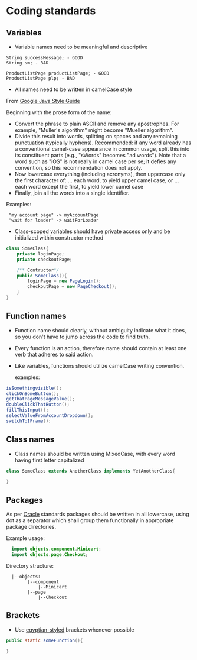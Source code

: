 # Coding standards

## Variables
- Variable names need to be meaningful and descriptive  
  
```
String successMessage; - GOOD
String sm; - BAD

ProductListPage productListPage; - GOOD
ProductListPage plp; - BAD
```
- All names need to be written in camelCase style

From [Google Java Style Guide](https://google.github.io/styleguide/javaguide.html#s5.3-camel-case) 

Beginning with the prose form of the name:

- Convert the phrase to plain ASCII and remove any apostrophes. For example, "Muller's algorithm" might become "Mueller algorithm".
- Divide this result into words, splitting on spaces and any remaining punctuation (typically hyphens).
    Recommended: if any word already has a conventional camel-case appearance in common usage, split this into its constituent parts (e.g., "sWords" becomes "ad words"). Note that a word such as "iOS" is not really in camel case per se; it defies any convention, so this recommendation does not apply.
- Now lowercase everything (including acronyms), then uppercase only the first character of:
... each word, to yield upper camel case, or
... each word except the first, to yield lower camel case
- Finally, join all the words into a single identifier.
  
 Examples:  
```
 "my account page" -> myAccountPage  
 "wait for loader" -> waitForLoader
```
  
- Class-scoped variables should have private access only and be initialized within constructor method
```java
class SomeClass{
    private loginPage;
    private checkoutPage;

    /** Contructor*/
    public SomeClass(){
        loginPage = new PageLogin();
        checkoutPage = new PageCheckout();
    }
}
```

## Function names
- Function name should clearly, without ambiguity indicate what it does, so you don't have to jump across the code to find truth. 
- Every function is an action, therefore name should contain at least one verb that adheres to said action.  
- Like variables, functions should utilize camelCase writing convention.
  
  examples:
```java
isSomethingvisible();
clickOnSomeButton(); 
getThatPageMessageValue();
doubleClickThatButton();
fillThisInput();
selectValueFromAccountDropdown();
switchToIFrame();
```

## Class names
- Class names should be written using MixedCase, with every word having first letter capitalized
```java
class SomeClass extends AnotherClass implements YetAnotherClass{

}
```

## Packages
As per [Oracle](https://docs.oracle.com/javase/tutorial/java/package/namingpkgs.html) standards packages should be written in all lowercase, using dot as a separator which shall group them functionally in appropriate package directories.  
  
  Example usage:
```java
  import objects.component.Minicart;
  import objects.page.Checkout;
```

  Directory structure:
```
  |--objects:  
        |--component  
            |--Minicart  
        |--page  
            |--Checkout  
```

## Brackets

- Use [egyptian-styled](https://blog.codinghorror.com/new-programming-jargon/) brackets whenever possible  
```java
public static someFunction(){

}
```